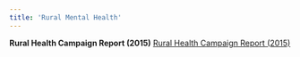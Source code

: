 ```yaml
---
title: 'Rural Mental Health'
---
```

**Rural Health Campaign Report (2015)**
[Rural Health Campaign Report (2015)](/pdfs/rural-mental-health/rural%20mental%20health%20campaign%20report%202015.pdf)

<!--
    This is a comment and is not displayed on the website. Do not alter this text between arrows (->).
    To change the content in this file, simply retype/ copy+paste any text above, as you would in a normal text file/ word document.

    Do not change the "title:" title, or the ---. Only change the text inside '' for that section.

    The text surrounded by double  stars ( ** ) with no spaces shows bold text. 
    
    PDF of a resorce page:
    [Resource Title](/pdfs/resource-page.pdf)
    
    Please refer to the "HOW TO USE" or "HOW TO USE SHORT" files for more information.
 -->
